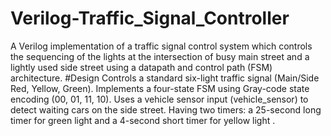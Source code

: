 # Verilog-Traffic_Signal_Controller
A Verilog implementation of a traffic signal control system which controls the sequencing of the lights at the intersection of busy main street and a lightly used side street using a datapath and control path (FSM) architecture.
#Design
Controls a standard six-light traffic signal (Main/Side Red, Yellow, Green).
Implements a four-state FSM using Gray-code state encoding (00, 01, 11, 10).
Uses a vehicle sensor input (vehicle_sensor) to detect waiting cars on the side street.
Having two timers: a 25-second long timer for green light and a 4-second short timer for yellow light .
